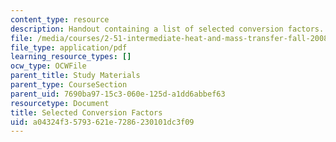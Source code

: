 ```yaml
---
content_type: resource
description: Handout containing a list of selected conversion factors.
file: /media/courses/2-51-intermediate-heat-and-mass-transfer-fall-2008/a04324f35793621e7286230101dc3f09_factors.pdf
file_type: application/pdf
learning_resource_types: []
ocw_type: OCWFile
parent_title: Study Materials
parent_type: CourseSection
parent_uid: 7690ba97-15c3-060e-125d-a1dd6abbef63
resourcetype: Document
title: Selected Conversion Factors
uid: a04324f3-5793-621e-7286-230101dc3f09
---
```

